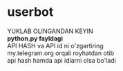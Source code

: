 # userbot

YUKLAB OLINGANDAN KEYIN 
<br><b>python.py fayldagi</b>
<br>API HASH va API id ni o'zgartiring
<br>my.telegram.org orqali royhatdan otib<br> api hash hamda api idlarni olsa bo'ladi
